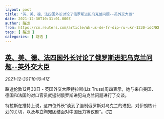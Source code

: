 ```yaml
---
layout: post
title: "英、美、德、法四国外长讨论了俄罗斯进犯乌克兰问题--英外交大臣"
date: 2021-12-30T10:31:01.000Z
author: 路透
from: https://cn.reuters.com/article/uk-us-de-fr-dip-ru-ukr-1230-idCNKBS2J90J8
tags: [ 路透 ]
categories: [ 路透 ]
---
```

<!--1640860261000-->
[英、美、德、法四国外长讨论了俄罗斯进犯乌克兰问题--英外交大臣](https://cn.reuters.com/article/uk-us-de-fr-dip-ru-ukr-1230-idCNKBS2J90J8)
------

<div>
<div><i>2021-12-30T10:10:41Z</i></div><p>路透伦敦12月30日 - 英国外交大臣特拉斯(Liz Truss)周四表示，她与来自美国、德国和法国的对口官员就遏制俄罗斯进犯乌克兰问题进行了交谈。</p><p>特拉斯在推特上说，这四位外长“谈到了遏制俄罗斯对乌克兰的进犯，对伊朗核计划的关切，以及与立陶宛团结面对中国压力等议题”。(完)</p>
</div>
